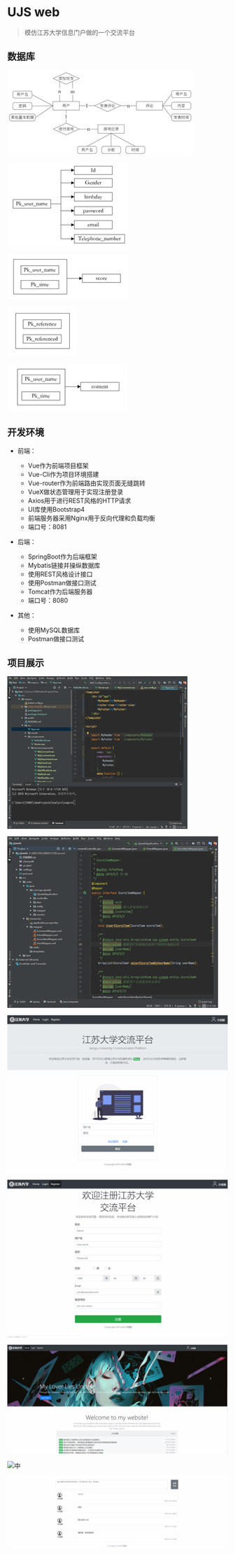 # UJS web
>  模仿江苏大学信息门户做的一个交流平台

## 数据库

![1562551576531](img/1562551576531.png)

![1562551597496](img/1562551597496.png)

![1562551602511](img/1562551602511.png)

![1562551607462](img/1562551607462.png)

![1562551613107](img/1562551613107.png)

## 开发环境

- 前端：
  - Vue作为前端项目框架
  - Vue-Cli作为项目环境搭建
  - Vue-router作为前端路由实现页面无缝跳转
  - VueX做状态管理用于实现注册登录
  - Axios用于进行REST风格的HTTP请求
  - UI库使用Bootstrap4
  - 前端服务器采用Nginx用于反向代理和负载均衡
  - 端口号：8081

- 后端：
  - SpringBoot作为后端框架
  - Mybatis链接并操纵数据库
  - 使用REST风格设计接口
  - 使用Postman做接口测试
  - Tomcat作为后端服务器
  - 端口号：8080

- 其他：
  - 使用MySQL数据库
  - Postman做接口测试

## 项目展示

![1562551732828](img/1562551732828.png)

![1562551738730](img/1562551738730.png)

![登陆](img/登陆.png)

![注册](img/注册.png)

![主页](img/主页.png)

![中](img/中.png)

![评论](img/评论.png)